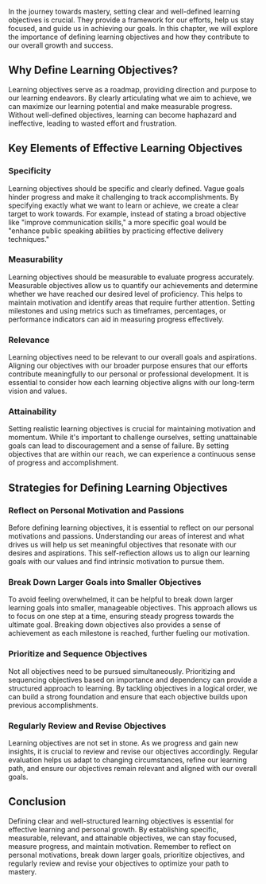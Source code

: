 
In the journey towards mastery, setting clear and well-defined learning objectives is crucial. They provide a framework for our efforts, help us stay focused, and guide us in achieving our goals. In this chapter, we will explore the importance of defining learning objectives and how they contribute to our overall growth and success.

Why Define Learning Objectives?
-------------------------------

Learning objectives serve as a roadmap, providing direction and purpose to our learning endeavors. By clearly articulating what we aim to achieve, we can maximize our learning potential and make measurable progress. Without well-defined objectives, learning can become haphazard and ineffective, leading to wasted effort and frustration.

Key Elements of Effective Learning Objectives
---------------------------------------------

### Specificity

Learning objectives should be specific and clearly defined. Vague goals hinder progress and make it challenging to track accomplishments. By specifying exactly what we want to learn or achieve, we create a clear target to work towards. For example, instead of stating a broad objective like "improve communication skills," a more specific goal would be "enhance public speaking abilities by practicing effective delivery techniques."

### Measurability

Learning objectives should be measurable to evaluate progress accurately. Measurable objectives allow us to quantify our achievements and determine whether we have reached our desired level of proficiency. This helps to maintain motivation and identify areas that require further attention. Setting milestones and using metrics such as timeframes, percentages, or performance indicators can aid in measuring progress effectively.

### Relevance

Learning objectives need to be relevant to our overall goals and aspirations. Aligning our objectives with our broader purpose ensures that our efforts contribute meaningfully to our personal or professional development. It is essential to consider how each learning objective aligns with our long-term vision and values.

### Attainability

Setting realistic learning objectives is crucial for maintaining motivation and momentum. While it's important to challenge ourselves, setting unattainable goals can lead to discouragement and a sense of failure. By setting objectives that are within our reach, we can experience a continuous sense of progress and accomplishment.

Strategies for Defining Learning Objectives
-------------------------------------------

### Reflect on Personal Motivation and Passions

Before defining learning objectives, it is essential to reflect on our personal motivations and passions. Understanding our areas of interest and what drives us will help us set meaningful objectives that resonate with our desires and aspirations. This self-reflection allows us to align our learning goals with our values and find intrinsic motivation to pursue them.

### Break Down Larger Goals into Smaller Objectives

To avoid feeling overwhelmed, it can be helpful to break down larger learning goals into smaller, manageable objectives. This approach allows us to focus on one step at a time, ensuring steady progress towards the ultimate goal. Breaking down objectives also provides a sense of achievement as each milestone is reached, further fueling our motivation.

### Prioritize and Sequence Objectives

Not all objectives need to be pursued simultaneously. Prioritizing and sequencing objectives based on importance and dependency can provide a structured approach to learning. By tackling objectives in a logical order, we can build a strong foundation and ensure that each objective builds upon previous accomplishments.

### Regularly Review and Revise Objectives

Learning objectives are not set in stone. As we progress and gain new insights, it is crucial to review and revise our objectives accordingly. Regular evaluation helps us adapt to changing circumstances, refine our learning path, and ensure our objectives remain relevant and aligned with our overall goals.

Conclusion
----------

Defining clear and well-structured learning objectives is essential for effective learning and personal growth. By establishing specific, measurable, relevant, and attainable objectives, we can stay focused, measure progress, and maintain motivation. Remember to reflect on personal motivations, break down larger goals, prioritize objectives, and regularly review and revise your objectives to optimize your path to mastery.

